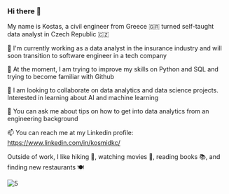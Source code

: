 ### Hi there 👋

My name is Kostas, a civil engineer from Greece 🇬🇷 turned self-taught data analyst in Czech Republic 🇨🇿

🔭 I'm currently working as a data analyst in the insurance industry and will soon transition to software engineer in a tech company 

🌱 At the moment, I am trying to improve my skills on Python and SQL and trying to become familiar with Github  

👯 I am looking to collaborate on data analytics and data science projects. Interested in learning about AI and machine learning 

💬 You can ask me about tips on how to get into data analytics from an engineering background  

📫 You can reach me at my Linkedin profile: https://www.linkedin.com/in/kosmidkc/

Outside of work, I like hiking 🥾, watching movies 🎥, reading books 📚, and finding new restaurants 🍽️

![5](https://user-images.githubusercontent.com/64977131/135438546-852a403d-ac05-491b-b13a-92cdf07989ef.jpg)
